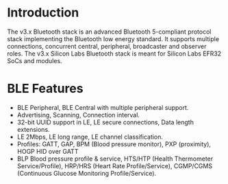 # Introduction

The v3.x Bluetooth stack is an advanced Bluetooth 5-compliant protocol stack implementing the Bluetooth low energy standard. It supports multiple connections, concurrent central, peripheral, broadcaster and observer roles. The v3.x Silicon  Labs  Bluetooth stack is meant for Silicon Labs EFR32 SoCs and modules.


# BLE Features
 - BLE Peripheral, BLE Central with multiple peripheral support.
 - Advertising, Scanning, Connection interval.
 - 32-bit UUID support in LE, LE secure connections, Data length extensions.
 - LE 2Mbps, LE long range, LE channel classification.
 - Profiles: GATT, GAP, BPM (Blood pressure monitor), PXP (proximity), HOGP HID over GATT
 - BLP Blood pressure profile & service, HTS/HTP (Health Thermometer Service/Profile), HRP/HRS (Heart Rate Profile/Service), CGMP/CGMS (Continuous Glucose Monitoring Profile/Service).